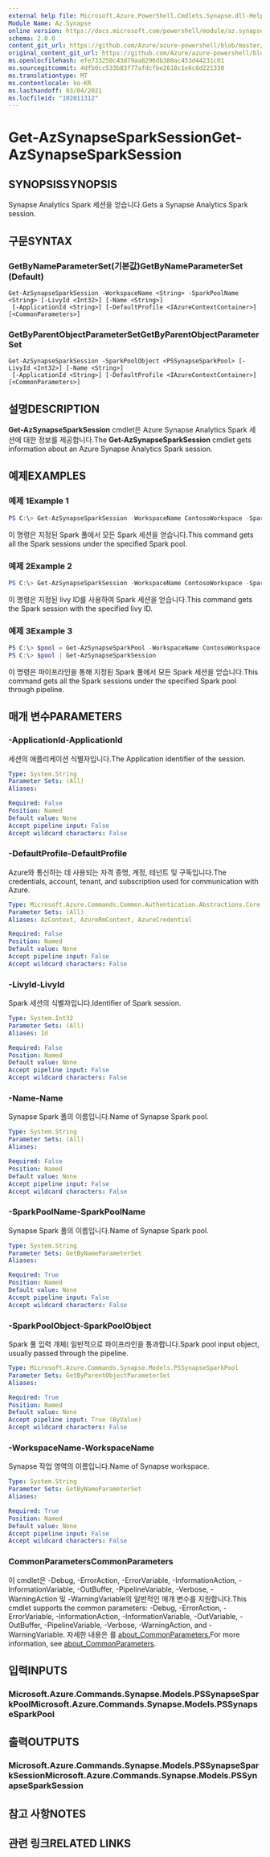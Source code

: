 ```yaml
---
external help file: Microsoft.Azure.PowerShell.Cmdlets.Synapse.dll-Help.xml
Module Name: Az.Synapse
online version: https://docs.microsoft.com/powershell/module/az.synapse/get-azsynapsesparksession
schema: 2.0.0
content_git_url: https://github.com/Azure/azure-powershell/blob/master/src/Synapse/Synapse/help/Get-AzSynapseSparkSession.md
original_content_git_url: https://github.com/Azure/azure-powershell/blob/master/src/Synapse/Synapse/help/Get-AzSynapseSparkSession.md
ms.openlocfilehash: efe733250c43d79aa8296db380ac453d44231c01
ms.sourcegitcommit: 4dfb0cc533b83f77afdcfbe2618c1e6c8d221330
ms.translationtype: MT
ms.contentlocale: ko-KR
ms.lasthandoff: 03/04/2021
ms.locfileid: "102011312"
---
```

# <span data-ttu-id="9ce01-101">Get-AzSynapseSparkSession</span><span class="sxs-lookup"><span data-stu-id="9ce01-101">Get-AzSynapseSparkSession</span></span>

## <span data-ttu-id="9ce01-102">SYNOPSIS</span><span class="sxs-lookup"><span data-stu-id="9ce01-102">SYNOPSIS</span></span>
<span data-ttu-id="9ce01-103">Synapse Analytics Spark 세션을 얻습니다.</span><span class="sxs-lookup"><span data-stu-id="9ce01-103">Gets a Synapse Analytics Spark session.</span></span>

## <span data-ttu-id="9ce01-104">구문</span><span class="sxs-lookup"><span data-stu-id="9ce01-104">SYNTAX</span></span>

### <span data-ttu-id="9ce01-105">GetByNameParameterSet(기본값)</span><span class="sxs-lookup"><span data-stu-id="9ce01-105">GetByNameParameterSet (Default)</span></span>
```
Get-AzSynapseSparkSession -WorkspaceName <String> -SparkPoolName <String> [-LivyId <Int32>] [-Name <String>]
 [-ApplicationId <String>] [-DefaultProfile <IAzureContextContainer>] [<CommonParameters>]
```

### <span data-ttu-id="9ce01-106">GetByParentObjectParameterSet</span><span class="sxs-lookup"><span data-stu-id="9ce01-106">GetByParentObjectParameterSet</span></span>
```
Get-AzSynapseSparkSession -SparkPoolObject <PSSynapseSparkPool> [-LivyId <Int32>] [-Name <String>]
 [-ApplicationId <String>] [-DefaultProfile <IAzureContextContainer>] [<CommonParameters>]
```

## <span data-ttu-id="9ce01-107">설명</span><span class="sxs-lookup"><span data-stu-id="9ce01-107">DESCRIPTION</span></span>
<span data-ttu-id="9ce01-108">**Get-AzSynapseSparkSession** cmdlet은 Azure Synapse Analytics Spark 세션에 대한 정보를 제공합니다.</span><span class="sxs-lookup"><span data-stu-id="9ce01-108">The **Get-AzSynapseSparkSession** cmdlet gets information about an Azure Synapse Analytics Spark session.</span></span>

## <span data-ttu-id="9ce01-109">예제</span><span class="sxs-lookup"><span data-stu-id="9ce01-109">EXAMPLES</span></span>

### <span data-ttu-id="9ce01-110">예제 1</span><span class="sxs-lookup"><span data-stu-id="9ce01-110">Example 1</span></span>
```powershell
PS C:\> Get-AzSynapseSparkSession -WorkspaceName ContosoWorkspace -SparkPoolName ContosoSparkPool
```

<span data-ttu-id="9ce01-111">이 명령은 지정된 Spark 풀에서 모든 Spark 세션을 얻습니다.</span><span class="sxs-lookup"><span data-stu-id="9ce01-111">This command gets all the Spark sessions under the specified Spark pool.</span></span>

### <span data-ttu-id="9ce01-112">예제 2</span><span class="sxs-lookup"><span data-stu-id="9ce01-112">Example 2</span></span>
```powershell
PS C:\> Get-AzSynapseSparkSession -WorkspaceName ContosoWorkspace -SparkPoolName ContosoSparkPool -LivyId 1
```

<span data-ttu-id="9ce01-113">이 명령은 지정된 livy ID를 사용하여 Spark 세션을 얻습니다.</span><span class="sxs-lookup"><span data-stu-id="9ce01-113">This command gets the Spark session with the specified livy ID.</span></span>

### <span data-ttu-id="9ce01-114">예제 3</span><span class="sxs-lookup"><span data-stu-id="9ce01-114">Example 3</span></span>
```powershell
PS C:\> $pool = Get-AzSynapseSparkPool -WorkspaceName ContosoWorkspace -Name ContosoSparkPool
PS C:\> $pool | Get-AzSynapseSparkSession
```

<span data-ttu-id="9ce01-115">이 명령은 파이프라인을 통해 지정된 Spark 풀에서 모든 Spark 세션을 얻습니다.</span><span class="sxs-lookup"><span data-stu-id="9ce01-115">This command gets all the Spark sessions under the specified Spark pool through pipeline.</span></span>

## <span data-ttu-id="9ce01-116">매개 변수</span><span class="sxs-lookup"><span data-stu-id="9ce01-116">PARAMETERS</span></span>

### <span data-ttu-id="9ce01-117">-ApplicationId</span><span class="sxs-lookup"><span data-stu-id="9ce01-117">-ApplicationId</span></span>
<span data-ttu-id="9ce01-118">세션의 애플리케이션 식별자입니다.</span><span class="sxs-lookup"><span data-stu-id="9ce01-118">The Application identifier of the session.</span></span>

```yaml
Type: System.String
Parameter Sets: (All)
Aliases:

Required: False
Position: Named
Default value: None
Accept pipeline input: False
Accept wildcard characters: False
```

### <span data-ttu-id="9ce01-119">-DefaultProfile</span><span class="sxs-lookup"><span data-stu-id="9ce01-119">-DefaultProfile</span></span>
<span data-ttu-id="9ce01-120">Azure와 통신하는 데 사용되는 자격 증명, 계정, 테넌트 및 구독입니다.</span><span class="sxs-lookup"><span data-stu-id="9ce01-120">The credentials, account, tenant, and subscription used for communication with Azure.</span></span>

```yaml
Type: Microsoft.Azure.Commands.Common.Authentication.Abstractions.Core.IAzureContextContainer
Parameter Sets: (All)
Aliases: AzContext, AzureRmContext, AzureCredential

Required: False
Position: Named
Default value: None
Accept pipeline input: False
Accept wildcard characters: False
```

### <span data-ttu-id="9ce01-121">-LivyId</span><span class="sxs-lookup"><span data-stu-id="9ce01-121">-LivyId</span></span>
<span data-ttu-id="9ce01-122">Spark 세션의 식별자입니다.</span><span class="sxs-lookup"><span data-stu-id="9ce01-122">Identifier of Spark session.</span></span>

```yaml
Type: System.Int32
Parameter Sets: (All)
Aliases: Id

Required: False
Position: Named
Default value: None
Accept pipeline input: False
Accept wildcard characters: False
```

### <span data-ttu-id="9ce01-123">-Name</span><span class="sxs-lookup"><span data-stu-id="9ce01-123">-Name</span></span>
<span data-ttu-id="9ce01-124">Synapse Spark 풀의 이름입니다.</span><span class="sxs-lookup"><span data-stu-id="9ce01-124">Name of Synapse Spark pool.</span></span>

```yaml
Type: System.String
Parameter Sets: (All)
Aliases:

Required: False
Position: Named
Default value: None
Accept pipeline input: False
Accept wildcard characters: False
```

### <span data-ttu-id="9ce01-125">-SparkPoolName</span><span class="sxs-lookup"><span data-stu-id="9ce01-125">-SparkPoolName</span></span>
<span data-ttu-id="9ce01-126">Synapse Spark 풀의 이름입니다.</span><span class="sxs-lookup"><span data-stu-id="9ce01-126">Name of Synapse Spark pool.</span></span>

```yaml
Type: System.String
Parameter Sets: GetByNameParameterSet
Aliases:

Required: True
Position: Named
Default value: None
Accept pipeline input: False
Accept wildcard characters: False
```

### <span data-ttu-id="9ce01-127">-SparkPoolObject</span><span class="sxs-lookup"><span data-stu-id="9ce01-127">-SparkPoolObject</span></span>
<span data-ttu-id="9ce01-128">Spark 풀 입력 개체( 일반적으로 파이프라인을 통과합니다.</span><span class="sxs-lookup"><span data-stu-id="9ce01-128">Spark pool input object, usually passed through the pipeline.</span></span>

```yaml
Type: Microsoft.Azure.Commands.Synapse.Models.PSSynapseSparkPool
Parameter Sets: GetByParentObjectParameterSet
Aliases:

Required: True
Position: Named
Default value: None
Accept pipeline input: True (ByValue)
Accept wildcard characters: False
```

### <span data-ttu-id="9ce01-129">-WorkspaceName</span><span class="sxs-lookup"><span data-stu-id="9ce01-129">-WorkspaceName</span></span>
<span data-ttu-id="9ce01-130">Synapse 작업 영역의 이름입니다.</span><span class="sxs-lookup"><span data-stu-id="9ce01-130">Name of Synapse workspace.</span></span>

```yaml
Type: System.String
Parameter Sets: GetByNameParameterSet
Aliases:

Required: True
Position: Named
Default value: None
Accept pipeline input: False
Accept wildcard characters: False
```

### <span data-ttu-id="9ce01-131">CommonParameters</span><span class="sxs-lookup"><span data-stu-id="9ce01-131">CommonParameters</span></span>
<span data-ttu-id="9ce01-132">이 cmdlet은 -Debug, -ErrorAction, -ErrorVariable, -InformationAction, -InformationVariable, -OutBuffer, -PipelineVariable, -Verbose, -WarningAction 및 -WarningVariable의 일반적인 매개 변수를 지원합니다.</span><span class="sxs-lookup"><span data-stu-id="9ce01-132">This cmdlet supports the common parameters: -Debug, -ErrorAction, -ErrorVariable, -InformationAction, -InformationVariable, -OutVariable, -OutBuffer, -PipelineVariable, -Verbose, -WarningAction, and -WarningVariable.</span></span> <span data-ttu-id="9ce01-133">자세한 내용은 를 [about_CommonParameters.](http://go.microsoft.com/fwlink/?LinkID=113216)</span><span class="sxs-lookup"><span data-stu-id="9ce01-133">For more information, see [about_CommonParameters](http://go.microsoft.com/fwlink/?LinkID=113216).</span></span>

## <span data-ttu-id="9ce01-134">입력</span><span class="sxs-lookup"><span data-stu-id="9ce01-134">INPUTS</span></span>

### <span data-ttu-id="9ce01-135">Microsoft.Azure.Commands.Synapse.Models.PSSynapseSparkPool</span><span class="sxs-lookup"><span data-stu-id="9ce01-135">Microsoft.Azure.Commands.Synapse.Models.PSSynapseSparkPool</span></span>

## <span data-ttu-id="9ce01-136">출력</span><span class="sxs-lookup"><span data-stu-id="9ce01-136">OUTPUTS</span></span>

### <span data-ttu-id="9ce01-137">Microsoft.Azure.Commands.Synapse.Models.PSSynapseSparkSession</span><span class="sxs-lookup"><span data-stu-id="9ce01-137">Microsoft.Azure.Commands.Synapse.Models.PSSynapseSparkSession</span></span>

## <span data-ttu-id="9ce01-138">참고 사항</span><span class="sxs-lookup"><span data-stu-id="9ce01-138">NOTES</span></span>

## <span data-ttu-id="9ce01-139">관련 링크</span><span class="sxs-lookup"><span data-stu-id="9ce01-139">RELATED LINKS</span></span>
